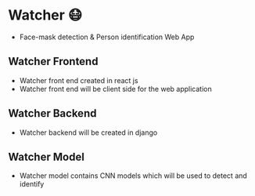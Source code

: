 # Watcher 😷
* Face-mask detection &amp; Person identification Web App

## Watcher Frontend
* Watcher front end created in react js
* Watcher front end will be client side for the web application

## Watcher Backend 
* Watcher backend will be created in django

## Watcher Model
* Watcher model contains CNN models which will be used to detect and identify



